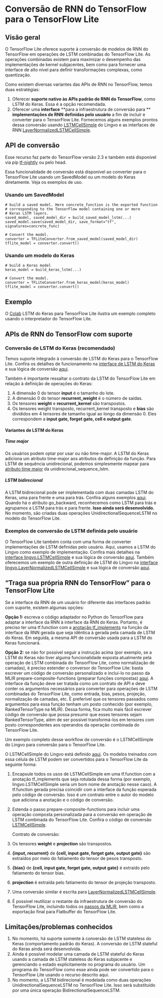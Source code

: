 # Conversão de RNN do TensorFlow para o TensorFlow Lite

## Visão geral

O TensorFlow Lite oferece suporte à conversão de modelos de RNN do TensorFlow em operações de LSTM combinadas do TensorFlow Lite. As operações combinadas existem para maximizar o desempenho das implementações de kernel subjacentes, bem como para fornecer uma interface de alto nível para definir transformações complexas, como quantização.

Como existem diversas variantes das APIs de RNN no TensorFlow, temos duas estratégias:

1. Oferecer **suporte nativo às APIs padrão de RNN do TensorFlow**, como LSTM do Keras. Essa é a opção recomendada.
2. Oferecer uma **interface** **para a infraestrutura de conversão para ** **implementações de RNN** **definidas pelo usuário** a fim de incluir e converter para o TensorFlow Lite. Fornecemos alguns exemplos prontos dessa conversão usando [LSTMCellSimple](https://github.com/tensorflow/tensorflow/blob/82abf0dbf316526cd718ae8cd7b11cfcb805805e/tensorflow/compiler/mlir/lite/transforms/prepare_composite_functions_tf.cc#L130) do Lingvo e as interfaces de RNN [LayerNormalizedLSTMCellSimple](https://github.com/tensorflow/tensorflow/blob/c11d5d8881fd927165eeb09fd524a80ebaf009f2/tensorflow/compiler/mlir/lite/transforms/prepare_composite_functions_tf.cc#L137).

## API de conversão

Esse recurso faz parte do TensorFlow versão 2.3 e também está disponível via pip [tf-nightly](https://pypi.org/project/tf-nightly/) ou pelo head.

Essa funcionalidade de conversão está disponível ao converter para o TensorFlow Lite usando um SavedModel ou um modelo do Keras diretamente. Veja os exemplos de uso.

### Usando um SavedModel

<a id="from_saved_model"></a>

```
# build a saved model. Here concrete_function is the exported function
# corresponding to the TensorFlow model containing one or more
# Keras LSTM layers.
saved_model, saved_model_dir = build_saved_model_lstm(...)
saved_model.save(saved_model_dir, save_format="tf", signatures=concrete_func)

# Convert the model.
converter = TFLiteConverter.from_saved_model(saved_model_dir)
tflite_model = converter.convert()
```

### Usando um modelo do Keras

```
# build a Keras model
keras_model = build_keras_lstm(...)

# Convert the model.
converter = TFLiteConverter.from_keras_model(keras_model)
tflite_model = converter.convert()

```

## Exemplo

O [Colab](https://colab.research.google.com/github/tensorflow/tensorflow/blob/master/tensorflow/lite/examples/experimental_new_converter/Keras_LSTM_fusion_Codelab.ipynb) LSTM do Keras para TensorFlow Lite ilustra um exemplo completo usando o interpretador do TensorFlow Lite.

## APIs de RNN do TensorFlow com suporte

<a id="rnn_apis"></a>

### Conversão de LSTM do Keras (recomendado)

Temos suporte integrado à conversão de LSTM do Keras para o TensorFlow Lite. Confira os detalhes de funcionamento na [interface de LSTM do Keras](https://github.com/tensorflow/tensorflow/blob/35a3ab91b42503776f428bda574b74b9a99cd110/tensorflow/python/keras/layers/recurrent_v2.py#L1238)<span style="text-decoration:space;"> </span>e sua lógica de conversão [aqui](https://github.com/tensorflow/tensorflow/blob/35a3ab91b42503776f428bda574b74b9a99cd110/tensorflow/compiler/mlir/lite/utils/lstm_utils.cc#L627).

Também é importante ressaltar o contrato da LSTM do TensorFlow Lite em relação à definição de operações do Keras:

1. A dimensão 0 do tensor **input** é o tamanho do lote.
2. A dimensão 0 do tensor **recurrent_weight** é o número de saídas.
3. Os tensores **weight** e **recurrent_kernel** são transpostos.
4. Os tensores weight transposto, recurrent_kernel transposto e **bias** são divididos em 4 tensores de tamanho igual ao longo da dimensão 0. Eles correspondem a **input gate, forget gate, cell e output gate**.

#### Variantes de LSTM do Keras

##### Time major

Os usuários podem optar por usar ou não time-major. A LSTM do Keras adiciona um atributo time-major aos atributos da definição da função. Para LSTM de sequência unidirecional, podemos simplesmente mapear para [atributo time major](https://github.com/tensorflow/tensorflow/blob/35a3ab91b42503776f428bda574b74b9a99cd110/tensorflow/compiler/mlir/lite/ir/tfl_ops.td#L3902) da unidirecional_sequence_lstm.

##### LSTM bidirecional

A LSTM bidirecional pode ser implementada com duas camadas LSTM do Keras, uma para frente e uma para trás. Confira alguns exemplos [aqui](https://github.com/tensorflow/tensorflow/blob/35a3ab91b42503776f428bda574b74b9a99cd110/tensorflow/python/keras/layers/wrappers.py#L382). Quando há o atributo go_backward, reconhecemos como LSTM para trás e agrupamos a LSTM para trás e para frente. **Isso ainda será desenvolvido.** No momento, são criadas duas operações UnidirectionalSequenceLSTM no modelo do TensorFlow Lite.

### Exemplos de conversão de LSTM definida pelo usuário

O TensorFlow Lite também conta com uma forma de converter implementações de LSTM definidas pelo usuário. Aqui, usamos a LSTM do Lingvo como exemplo de implementação. Confira mais detalhes na [interface lingvo.LSTMCellSimple](https://github.com/tensorflow/lingvo/blob/91a4609dbc2579748a95110eda59c66d17c594c5/lingvo/core/rnn_cell.py#L228) e sua lógica de conversão [aqui](https://github.com/tensorflow/tensorflow/blob/82abf0dbf316526cd718ae8cd7b11cfcb805805e/tensorflow/compiler/mlir/lite/transforms/prepare_composite_functions_tf.cc#L130). Também oferecemos um exemplo de outra definição de LSTM do Lingvo na [interface lingvo.LayerNormalizedLSTMCellSimple](https://github.com/tensorflow/lingvo/blob/91a4609dbc2579748a95110eda59c66d17c594c5/lingvo/core/rnn_cell.py#L1173) e sua lógica de conversão [aqui](https://github.com/tensorflow/tensorflow/blob/c11d5d8881fd927165eeb09fd524a80ebaf009f2/tensorflow/compiler/mlir/lite/transforms/prepare_composite_functions_tf.cc#L137).

## “Traga sua própria RNN do TensorFlow” para o TensorFlow Lite

Se a interface da RNN de um usuário for diferente das interfaces padrão com suporte, existem algumas opções:

**Opção 1:** escreva o código adaptador no Python do TensorFlow para adaptar a interface da RNN à interface da RNN do Keras. Portanto, é preciso ter uma tf.function com a [anotação tf_implements](https://github.com/tensorflow/community/pull/113) na função da interface da RNN gerada que seja idêntica à gerada pela camada de LSTM do Keras. Em seguida, a mesma API de conversão usada para a LSTM do Keras funcionará.

**Opção 2:** se não for possível seguir a instrução acima (por exemplo, se a LSTM do Keras não tiver alguma funcionalidade exposta atualmente pela operação de LSTM combinada do TensorFlow Lite, como normalização de camadas), é preciso estender o conversor do TensorFlow Lite: basta escrever um código de conversão personalizado e incluí-lo no passo da MLIR prepare-composite-functions (preparar funções compostas) [aqui](https://github.com/tensorflow/tensorflow/blob/c11d5d8881fd927165eeb09fd524a80ebaf009f2/tensorflow/compiler/mlir/lite/transforms/prepare_composite_functions_tf.cc#L115). A interface da função deve ser tratada como um contrato de API e deve conter os argumentos necessários para converter para operações de LSTM combinadas do TensorFlow Lite, como entrada, bias, pesos, projeção, normalização de camadas, etc. É preferível que os tensores passados como argumentos para essa função tenham um posto conhecido (por exemplo, RankedTensorType na MLIR). Dessa forma, fica muito mais fácil escrever código de conversão que possa presumir que esses tensores sejam RankedTensorType, além de ser possível transformá-los em tensores com posto correspondentes aos operandos da operação combinada do TensorFlow Lite.

Um exemplo completo desse workflow de conversão é o LSTMCellSimple do Lingvo para conversão para o TensorFlow Lite.

O LSTMCellSimple do Lingvo está definido [aqui](https://github.com/tensorflow/lingvo/blob/91a4609dbc2579748a95110eda59c66d17c594c5/lingvo/core/rnn_cell.py#L228). Os modelos treinados com essa célula de LSTM podem ser convertidos para o TensorFlow Lite da seguinte forma:

1. Encapsule todos os usos de LSTMCellSimple em uma tf.function com a anotação tf_implements que seja rotulada dessa forma (por exemplo, lingvo.LSTMCellSimple seria um bom nome de anotação nesse caso). A tf.function gerada precisa coincidir com a interface da função esperada pelo código de conversão. Isso é um contrato entre o autor do modelo que adiciona a anotação e o código de conversão.

2. Estenda o passo prepare-composite-functions para incluir uma operação composta personalizada para a conversão em operação de LSTM combinada do TensorFlow Lite. Confira o código de conversão [LSTMCellSimple](https://github.com/tensorflow/tensorflow/blob/82abf0dbf316526cd718ae8cd7b11cfcb805805e/tensorflow/compiler/mlir/lite/transforms/prepare_composite_functions_tf.cc#L130).

    Contrato de conversão:

3. Os tensores **weight** e **projection** são transpostos.

4. **{input, recurrent}** de **{cell, input gate, forget gate, output gate}** são extraídos por meio do fatiamento do tensor de pesos transposto.

5.  **{bias}** de **{cell, input gate, forget gate, output gate}** é extraído pelo fatiamento do tensor bias.

6. **projection** é extraída pelo fatiamento do tensor de projeção transposto.

7. Uma conversão similar é escrita para [LayerNormalizedLSTMCellSimple](https://github.com/tensorflow/tensorflow/blob/c11d5d8881fd927165eeb09fd524a80ebaf009f2/tensorflow/compiler/mlir/lite/transforms/prepare_composite_functions_tf.cc#L137).

8. É possível reutilizar o restante da infraestrutura de conversão do TensorFlow Lite, incluindo todos os [passos da MLIR](https://github.com/tensorflow/tensorflow/blob/35a3ab91b42503776f428bda574b74b9a99cd110/tensorflow/compiler/mlir/lite/tf_tfl_passes.cc#L57), bem como a exportação final para Flatbuffer do TensorFlow Lite.

## Limitações/problemas conhecidos

1. No momento, há suporte somente à conversão de LSTM stateless do Keras (comportamento padrão do Keras). A conversão de LSTM stateful do Keras ainda será desenvolvida.
2. Ainda é possível modelar uma camada de LSTM stateful do Keras usando a camada de LSTM stateless do Keras subjacente e gerenciando o estado explicitamente no programa do usuário. Um programa do TensorFlow como esse ainda pode ser convertido para o TensorFlow Lite usando o recurso descrito aqui.
3. No momento, a LSTM bidirecional é modelada como duas operações UnidirectionalSequenceLSTM no TensorFlow Lite. Isso será substituído por uma única operação BidirectionalSequenceLSTM.
